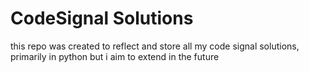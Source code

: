 # CodeSignal Solutions

this repo was created to reflect and store all my code signal solutions, primarily in python but i aim to extend in the future